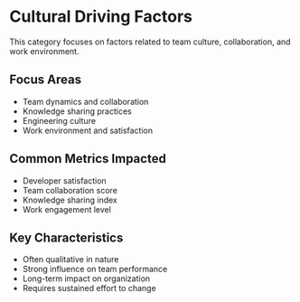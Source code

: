 # Cultural Driving Factors

This category focuses on factors related to team culture, collaboration, and work environment.

## Focus Areas
- Team dynamics and collaboration
- Knowledge sharing practices
- Engineering culture
- Work environment and satisfaction

## Common Metrics Impacted
- Developer satisfaction
- Team collaboration score
- Knowledge sharing index
- Work engagement level

## Key Characteristics
- Often qualitative in nature
- Strong influence on team performance
- Long-term impact on organization
- Requires sustained effort to change 